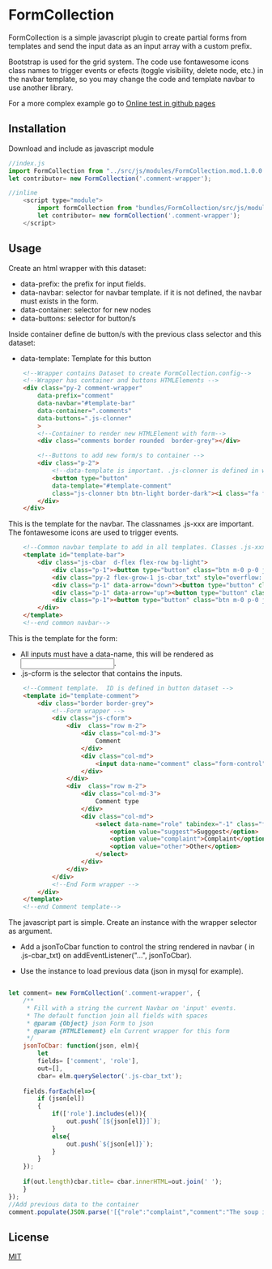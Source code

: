 # FormCollection

FormCollection is a simple javascript plugin to create partial forms from templates and send the input data as an input array with a custom prefix.

Bootstrap is used for the grid system. The code use fontawesome icons class names to trigger events or efects (toggle visibility, delete node, etc.) in the navbar template, so you may change the code and template navbar to use another library.

For a more complex example go to [Online test in github pages](https://mitridates.github.io/FormCollection/test/index.html)



## Installation

Download and include as javascript module
```javascript
//index.js
import FormCollection from "../src/js/modules/FormCollection.mod.1.0.0.js";
let contributor= new FormCollection('.comment-wrapper');

//inline
    <script type="module">
        import formCollection from "bundles/FormCollection/src/js/modules/FormCollection.mod.1.0.0.js')}}";
        let contributor= new formCollection('.comment-wrapper');
    </script>
```

## Usage
Create an html wrapper with this dataset:
    
- data-prefix: the prefix for input fields.
- data-navbar: selector for navbar template. if it is not defined, the navbar must exists in the form. 
- data-container: selector for new nodes
- data-buttons: selector for button/s

Inside container define de button/s with the previous class selector and this dataset:

- data-template: Template for this button

```html
    <!--Wrapper contains Dataset to create FormCollection.config-->
    <!--Wrapper has container and buttons HTMLElements -->
    <div class="py-2 comment-wrapper" 
        data-prefix="comment"
        data-navbar="#template-bar"
        data-container=".comments"
        data-buttons=".js-clonner"
        >
        <!--Container to render new HTMLElement with form-->
        <div class="comments border rounded  border-grey"></div>

        <!--Buttons to add new form/s to container -->
        <div class="p-2">
            <!--data-template is important. .js-clonner is defined in wrapper dataset-->
            <button type="button" 
            data-template="#template-comment"
            class="js-clonner btn btn-light border-dark"><i class="fa fa-comment" ></i>&nbsp;&nbsp;Add comment</button>
        </div>
    </div>
```

This is the template for the navbar. The classnames .js-xxx are important. The fontawesome icons are used to trigger events.

```html
    <!--Common navbar template to add in all templates. Classes .js-xxx are important for events-->
    <template id="template-bar">
        <div class="js-cbar  d-flex flex-row bg-light">
            <div class="p-1"><button type="button" class="btn m-0 p-0 js-trash" style="line-height: 0em;"><i class="fa fa-trash"></i></button></div>
            <div class="py-2 flex-grow-1 js-cbar_txt" style="overflow: hidden;white-space: nowrap;text-overflow: ellipsis; cursor:pointer"></div>
            <div class="p-1" data-arrow="down"><button type="button" class="btn m-0 p-0 js-down" style="line-height: 0em;"><i class="fa fa-arrow-down" aria-hidden="true"></i></button></div>
            <div class="p-1" data-arrow="up"><button type="button" class="btn m-0 p-0 js-up" style="line-height: 0em;"><i class="fa fa-arrow-up" aria-hidden="true"></i></button></div>
            <div class="p-1"><button type="button" class="btn m-0 p-0 js-toggler" style="line-height: 0em;"><i class="fa fa-angle-down"></i></button></div>
        </div>
    </template>
    <!--end common navbar-->
```

This is the template for the form:
- All inputs must have a data-name, this will be rendered as <input name="prefix[index][name]">.
- .js-cform is the selector that contains the inputs. 

```html
    <!--Comment template.  ID is defined in button dataset -->
    <template id="template-comment">
        <div class="border border-grey">
            <!--Form wrapper -->
            <div class="js-cform">
                <div  class="row m-2">
                    <div class="col-md-3">
                        Comment
                    </div>
                    <div class="col-md">
                        <input data-name="comment" class="form-control" value="">
                    </div>
                </div>   
                <div  class="row m-2">
                    <div class="col-md-3">
                        Comment type
                    </div>
                    <div class="col-md">
                        <select data-name="role" tabindex="-1" class="form-control">
                            <option value="suggest">Sugggest</option>
                            <option value="complaint">Complaint</option>
                            <option value="other">Other</option>
                        </select>
                    </div>
                </div>
            </div>
            <!--End Form wrapper -->
        </div>
    </template>
    <!--end Comment template-->
```

The javascript part is simple. Create an instance with the wrapper selector as argument.

- Add a jsonToCbar function to control the string rendered in navbar ( in .js-cbar_txt) on  addEventListener("...", jsonToCbar).

- Use the instance to load previous data (json in mysql for example).

```javascript

let comment= new FormCollection('.comment-wrapper', {
    /**
     * Fill with a string the current Navbar on 'input' events.
     * The default function join all fields with spaces
     * @param {Object} json Form to json 
     * @param {HTMLElement} elm Current wrapper for this form
     */
    jsonToCbar: function(json, elm){
        let 
        fields= ['comment', 'role'], 
        out=[],
        cbar= elm.querySelector('.js-cbar_txt');
        
    fields.forEach(el=>{
        if (json[el]) 
        {
            if(['role'].includes(el)){
                out.push(`[${json[el]}]`);
            }
            else{
                out.push(`${json[el]}`);
            }            
        }
    });
    
    if(out.length)cbar.title= cbar.innerHTML=out.join(' ');
    }   
});
//Add previous data to the container
comment.populate(JSON.parse('[{"role":"complaint","comment":"The soup is cold"},{"role":"complaint","comment":"The salad is hot"},{"role":"suggest","comment":"This is a suggestion"}]'));
```
## License

[MIT](https://choosealicense.com/licenses/mit/)
